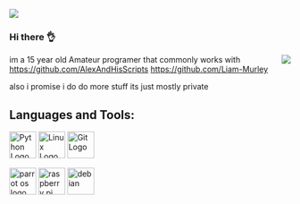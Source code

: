 ![](https://komarev.com/ghpvc/?username=lukey10129-alt)
### Hi there  👌


<img align="right" src="https://github-readme-stats.vercel.app/api?username=lukey10129-alt&show_icons=true&count_private=false&hide=stars&theme=tokyonight">

im a 15 year old Amateur programer that commonly works with https://github.com/AlexAndHisScripts  https://github.com/Liam-Murley

also i promise i do do more stuff its just mostly private 








## Languages and Tools:




<img src="https://upload.wikimedia.org/wikipedia/commons/c/c3/Python-logo-notext.svg" width="48" alt="Python Logo">  <img src="https://seeklogo.com/images/L/Linux_Tux-logo-C71CF0DDAA-seeklogo.com.png" width="48" alt="Linux Logo"> <img src="https://seeklogo.com/images/G/git-logo-CD8D6F1C09-seeklogo.com.png" width="48" alt="Git Logo">

<img src="https://upload.wikimedia.org/wikipedia/commons/4/45/Parrot_Logo.png" width="48" alt="parrot os logo"> <img src="https://www.raspberrypi.org/app/uploads/2011/10/Raspi-PGB001.png" width="48" alt="raspberry pi"> <img src="https://img.favpng.com/3/19/9/debian-logo-linux-ubuntu-fedora-png-favpng-gip39mvVQTYmxq8v4csuHbRy3.jpg" width="48" alt="debian">

